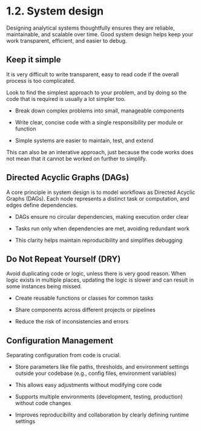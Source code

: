 # 1.2. System design

Designing analytical systems thoughtfully ensures they are reliable, maintainable, and scalable over time. Good system design helps keep your work transparent, efficient, and easier to debug.

## Keep it simple

It is very difficult to write transparent, easy to read code if the overall process is too complicated. 

Look to find the simplest approach to your problem, and by doing so the code that is required is usually a lot simpler too.

- Break down complex problems into small, manageable components  

- Write clear, concise code with a single responsibility per module or function  

- Simple systems are easier to maintain, test, and extend

This can also be an interative approach, just because the code works does not mean that it cannot be worked on further to simplify.

## Directed Acyclic Graphs (DAGs)

A core principle in system design is to model workflows as Directed Acyclic Graphs (DAGs). Each node represents a distinct task or computation, and edges define dependencies.

- DAGs ensure no circular dependencies, making execution order clear  

- Tasks run only when dependencies are met, avoiding redundant work  

- This clarity helps maintain reproducibility and simplifies debugging

## Do Not Repeat Yourself (DRY)

Avoid duplicating code or logic, unless there is very good reason. When logic exists in multiple places, updating the logic is slower and can result in some instances being missed.

- Create reusable functions or classes for common tasks  

- Share components across different projects or pipelines 

- Reduce the risk of inconsistencies and errors

## Configuration Management

Separating configuration from code is crucial.

- Store parameters like file paths, thresholds, and environment settings outside your codebase (e.g., config files, environment variables)  

- This allows easy adjustments without modifying core code  

- Supports multiple environments (development, testing, production) without code changes  

- Improves reproducibility and collaboration by clearly defining runtime settings
